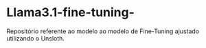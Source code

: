 # Llama3.1-fine-tuning-
Repositório referente ao modelo ao modelo de Fine-Tuning ajustado utilizando o Unsloth.
